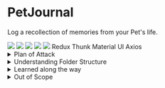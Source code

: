 # PetJournal
Log a recollection of memories from your Pet's life. 

  <img src="https://img.shields.io/badge/JavaScript-323330?logo=javascript&logoColor=F7DF1E" />
  <img src="https://img.shields.io/badge/MongoDB-4EA94B?logo=mongodb&logoColor=white" />
  <img src="https://img.shields.io/badge/Express.js-000000?logo=express&logoColor=white" />
  <img src="https://img.shields.io/badge/React-20232A?logo=react&logoColor=61DAFB" />
  <img src="https://img.shields.io/badge/Node.js-43853D?logo=node.js&logoColor=white" />
Redux
Thunk
Material UI
Axios


<details><summary>Plan of Attack</summary>
Todo
</details>

<details><summary>Understanding Folder Structure</summary>
actions: 
api: contains axios middleware. \
assets: for images etc
components: for react components. 
reducers:
styles.js files: For MaterialUI's makeStyles theming. 
</details>

<details><summary>Learned along the way</summary>
Only a lot so far. 
dotenv files for secure credentials
MondoDB Atlas and Compass are both the same for viewing db data. 
router.get('/', (req,res)) vs router.route("/").get((req, res)
Todo tree from the marketplace
The precision of capitalisation of db fields. Couple hours of frustration there.
That I don't really care for Bootstrap / react-bootstrap's jsx implementation.
JSX Fragments as a parent to use multiple .
Redux is easier to understand and use with React Hooks now a thing.
Redux creates a lot more files and folders but that's a small price when trying to understand state. 
A thunk is a function that wraps an expression to delay its evaluation. (allows async await)
Action creators create objects → objects are dispatched to the store → the store invokes reducers → reducers generate new state → listeners are notified of state updates.
</details>

<details><summary>Out of Scope</summary>
Backend Testing. 
Frontend Testing. 
Redux Testing. 
</details>